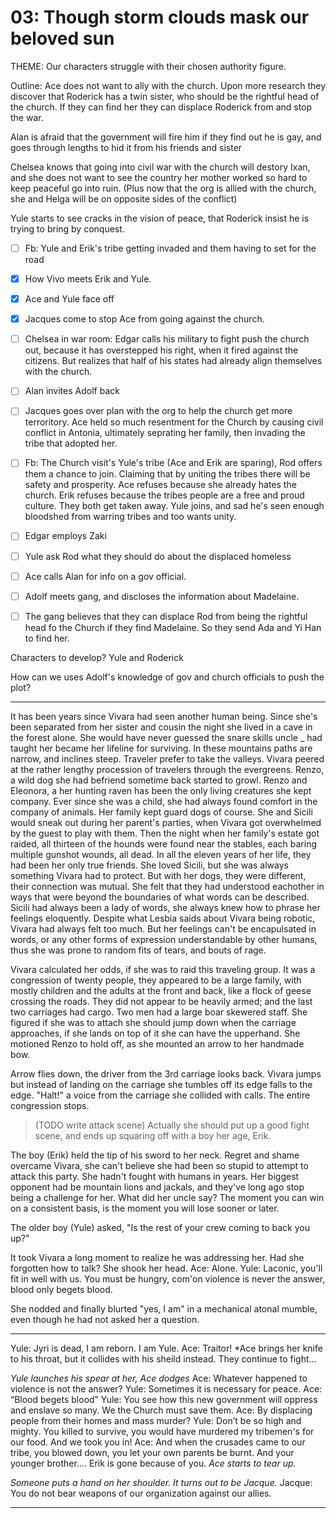 # 03: Though storm clouds mask our beloved sun

THEME: Our characters struggle with their chosen authority figure.

Outline: Ace does not want to ally with the church. Upon more research they discover that Roderick has a twin sister, who should be the rightful head of the church. If they can find her they can displace Roderick from and stop the war. 

Alan is afraid that the government will fire him if they find out he is gay, and goes through lengths to hid it from his friends and sister

Chelsea knows that going into civil war with the church will destory Ixan, and she does not want to see the country her mother worked so hard to keep peaceful go into ruin. (Plus now that the org is allied with the church, she and Helga will be on opposite sides of the conflict)

Yule starts to see cracks in the vision of peace, that Roderick insist he is trying to bring by conquest.

- [ ] Fb: Yule and Erik's tribe getting invaded and them having to set for the road

- [x] How Vivo meets Erik and Yule.
- [x] Ace and Yule face off
- [x] Jacques come to stop Ace from going against the church.
- [ ] Chelsea in war room: Edgar calls his military to fight push the church out, because it has overstepped his right, when it fired against the citizens. But realizes that half of his states had already align themselves with the church.
- [ ] Alan invites Adolf back
- [ ] Jacques goes over plan with the org to help the church get more terroritory. Ace held so much resentment for the Church by causing civil conflict in Antonia, ultimately seprating her family, then invading the tribe that adopted her.
- [ ] Fb: The Church visit's Yule's tribe (Ace and Erik are sparing), Rod offers them a chance to join. Claiming that by uniting the tribes there will be safety and prosperity. Ace refuses because she already hates the church. Erik refuses because the tribes people are a free and proud culture. They both get taken away. Yule joins, and sad he's seen enough bloodshed from warring tribes and too wants unity.
- [ ] Edgar employs Zaki
- [ ] Yule ask Rod what they should do about the displaced homeless
- [ ] Ace calls Alan for info on a gov official.
- [ ] Adolf meets gang, and discloses the information about Madelaine.
- [ ] The gang believes that they can displace Rod from being the rightful head fo the Church if they find Madelaine. So they send Ada and Yi Han to find her.

Characters to develop? Yule and Roderick


How can we uses Adolf's knowledge of gov and church officials to push the plot?

---

It has been years since Vivara had seen another human being. Since she's been separated from her sister and cousin the night she lived in a cave in the forest alone. She would have never guessed the snare skills uncle _ had taught her became her lifeline for surviving. In these mountains paths are narrow, and inclines steep. Traveler prefer to take the valleys. Vivara peered at the rather lengthy procession of travelers through the evergreens. Renzo, a wild dog she had befriend sometime back started to growl. Renzo and Eleonora, a her hunting raven has been the only living creatures she kept company. Ever since she was a child, she had always found comfort in the company of animals. Her family kept guard dogs of course. She and Sicili would sneak out during her parent's parties, when Vivara got overwhelmed by the guest to play with them. Then the night when her family's estate got raided, all thirteen of the hounds were found near the stables, each baring multiple gunshot wounds, all dead. In all the eleven years of her life, they had been her only true friends. She loved Sicili, but she was always something Vivara had to protect. But with her dogs, they were different, their connection was mutual. She felt that they had understood eachother in ways that were beyond the boundaries of what words can be described. Sicili had always been a lady of words, she always knew how to phrase her feelings eloquently. Despite what Lesbia saids about Vivara being robotic, Vivara had always felt too much. But her feelings can't be encapulsated in words, or any other forms of expression understandable by other humans, thus she was prone to random fits of tears, and bouts of rage.

 Vivara calculated her odds, if she was to raid this traveling group. It was a congression of twenty people, they appeared to be a large family, with mostly children and the adults at the front and back, like a flock of geese crossing the roads. They did not appear to be heavily armed; and the last two carriages had cargo. Two men had a large boar skewered staff.  She figured if she was to attach she should jump down when the carriage approaches, if she lands on top of it she can have the upperhand. She motioned Renzo to hold off, as she mounted an arrow to her handmade bow.

 Arrow flies down, the driver from the 3rd carriage looks back. Vivara jumps but instead of landing on the carriage she tumbles off its edge falls to the edge. "Halt!" a voice from the carriage she collided with calls. The entire congression stops.

 > (TODO write attack scene) Actually she should put up a good fight scene, and ends up squaring off with a boy her age, Erik.

The boy (Erik) held the tip of his sword to her neck. Regret and shame overcame Vivara, she can't believe she had been so stupid to attempt to attack this party. She hadn't fought with humans in years. Her biggest opponent had be mountain lions and jackals, and they've long ago stop being a challenge for her. What did her uncle say? The moment you can win on a consistent basis, is the moment you will lose sooner or later.

 The older boy (Yule) asked, "Is the rest of your crew coming to back you up?"

 It took Vivara a long moment to realize he was addressing her. Had she forgotten how to talk? She shook her head. Ace: Alone.
Yule: Laconic, you'll fit in well with us. You must be hungry, com'on violence is never the answer, blood only begets blood.

She nodded and finally blurted "yes, I am" in a mechanical atonal mumble, even though he had not asked her a question.

---

Yule: Jyri is dead, I am reborn. I am Yule.
Ace: Traitor!
*Ace brings her knife to his throat, but it collides with his sheild instead. They continue to fight…

*Yule launches his spear at her, Ace dodges*
Ace: Whatever happened to violence is not the answer?
Yule: Sometimes it is necessary for peace.
Ace: “Blood begets blood”
Yule: You see how this new government will oppress and enslave so many. We the Church must save them.
Ace: By displacing people from their homes and mass murder?
Yule: Don’t be so high and mighty. You killed to survive, you would have murdered my tribemen's for our food. And we took you in!
Ace: And when the crusades came to our tribe, you blowed down, you let your own parents be burnt. And your younger brother….  Erik is gone because of you.
*Ace starts to tear up.* 

*Someone puts a hand on her shoulder. It turns out to be Jacque.*
Jacque: You do not bear weapons of our organization against our allies.

---

